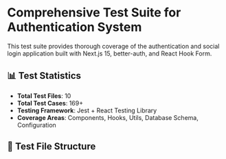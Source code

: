 # Comprehensive Test Suite for Authentication System

This test suite provides thorough coverage of the authentication and social login application built with Next.js 15, better-auth, and React Hook Form.

## 📊 Test Statistics

- **Total Test Files**: 10
- **Total Test Cases**: 169+
- **Testing Framework**: Jest + React Testing Library
- **Coverage Areas**: Components, Hooks, Utils, Database Schema, Configuration

## 📁 Test File Structure